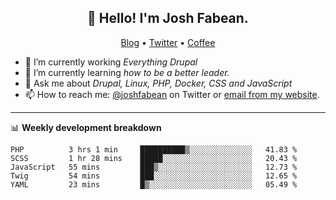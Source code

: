 <h2 align="center">👋 Hello! I'm Josh Fabean.</h2>
<p align="center">
  <a href="https://joshfabean.com">Blog</a> •
  <a href="https://twitter.com/fabean">Twitter</a> •
  <a href="https://www.buymeacoffee.com/LSxne6Yr4">Coffee</a>
</p>

- 🔭 I’m currently working *Everything Drupal*
- 🌱 I’m currently learning *how to be a better leader.*
- 💬 Ask me about *Drupal, Linux, PHP, Docker, CSS and JavaScript*
- 📫 How to reach me: [@joshfabean](https://twitter.com/joshfabean) on Twitter or [email from my website](https://joshfabean.com).

-------

📊 **Weekly development breakdown**
<!--START_SECTION:waka-->
```text
PHP          3 hrs 1 min     ██████████▒░░░░░░░░░░░░░░   41.83 % 
SCSS         1 hr 28 mins    █████░░░░░░░░░░░░░░░░░░░░   20.43 % 
JavaScript   55 mins         ███▒░░░░░░░░░░░░░░░░░░░░░   12.73 % 
Twig         54 mins         ███░░░░░░░░░░░░░░░░░░░░░░   12.65 % 
YAML         23 mins         █▒░░░░░░░░░░░░░░░░░░░░░░░   05.49 % 
```
<!--END_SECTION:waka-->

<!--
**fabean/fabean** is a ✨ _special_ ✨ repository because its `README.md` (this file) appears on your GitHub profile.

Here are some ideas to get you started:

- 🔭 I’m currently working on ...
- 🌱 I’m currently learning ...
- 👯 I’m looking to collaborate on ...
- 🤔 I’m looking for help with ...
- 💬 Ask me about ...
- 📫 How to reach me: ...
- 😄 Pronouns: ...
- ⚡ Fun fact: ...
-->
